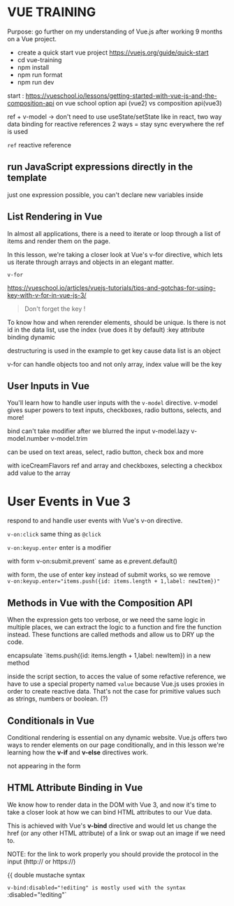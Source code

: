 # VUE TRAININGPurpose: go further on my understanding of Vue.js after working 9 months on a Vue project.- create a quick start vue project https://vuejs.org/guide/quick-start- cd vue-training- npm install- npm run format- npm run devstart : https://vueschool.io/lessons/getting-started-with-vue-js-and-the-composition-api on vue schooloption api (vue2) vs composition api(vue3)ref + v-model -> don't need to use useState/setState like in react, two way data binding for reactive references2 ways = stay sync everywhere the ref is used`ref` reactive reference## run JavaScript expressions directly in the templatejust one expression possible, you can't declare new variables inside## List Rendering in VueIn almost all applications, there is a need to iterate or loop through a list of items and render them on the page.In this lesson, we're taking a closer look at Vue's v-for directive, which lets us iterate through arrays and objects in an elegant matter.`v-for`https://vueschool.io/articles/vuejs-tutorials/tips-and-gotchas-for-using-key-with-v-for-in-vue-js-3/> Don't forget the key !To know how and when rerender elements, should be unique. Is there is not id in the data list, use the index (vue does it by default):key attribute binding dynamicdestructuring is used in the example to get key cause data list is an objectv-for can handle objects too and not only array, index value will be the key## User Inputs in VueYou'll learn how to handle user inputs with the `v-model` directive. v-model gives super powers to text inputs, checkboxes, radio buttons, selects, and more!bindcan't take modifierafter we blurred the input v-model.lazyv-model.numberv-model.trimcan be used on text areas, select, radio button, check box and morewith iceCreamFlavors ref and array and checkboxes, selecting a checkbox add value to the array# User Events in Vue 3respond to and handle user events with Vue's v-on directive.`v-on:click` same thing as `@click``v-on:keyup.enter` enter is a modifierwith form v-on:submit.prevent` same as e.prevent.default()with form, the use of enter key instead of submit works, so we remove `    v-on:keyup.enter="items.push({id: items.length + 1,label: newItem})"`## Methods in Vue with the Composition APIWhen the expression gets too verbose, or we need the same logic in multiple places, we can extract the logic to a function and fire the function instead. These functions are called methods and allow us to DRY up the code.encapsulate `items.push({id: items.length + 1,label: newItem}) in a new methodinside the script section, to acces the value of some refactive reference, we have to use a special property named `value` because Vue.js uses proxies in order to create reactive data. That's not the case for primitive values such as strings, numbers or boolean. (?)## Conditionals in VueConditional rendering is essential on any dynamic website. Vue.js offers two ways to render elements on our page conditionally, and in this lesson we're learning how the **v-if** and **v-else** directives work.not appearing in the form## HTML Attribute Binding in VueWe know how to render data in the DOM with Vue 3, and now it's time to take a closer look at how we can bind HTML attributes to our Vue data.This is achieved with Vue's **v-bind** directive and would let us change the href (or any other HTML attribute) of a link or swap out an image if we need to.NOTE: for the link to work properly you should provide the protocol in the input (http:// or https://){{ double mustache syntax`v-bind:disabled="!editing" is mostly used with the syntax `:disabled="!editing"`